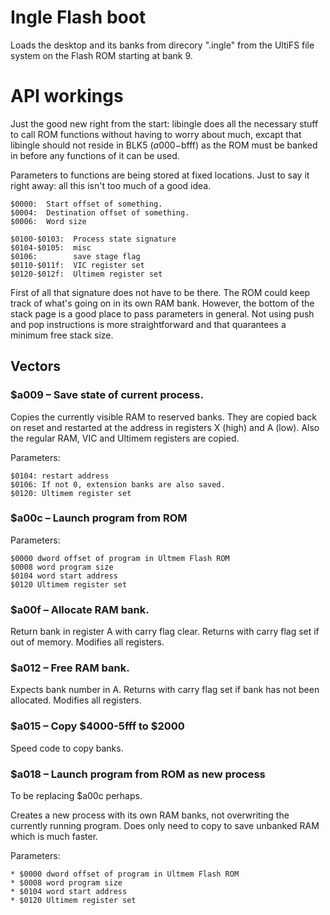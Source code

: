 # Ingle Flash boot

Loads the desktop and its banks from direcory ".ingle" from
the UltiFS file system on the Flash ROM starting at bank 9.

# API workings

Just the good new right from the start: libingle does all
the necessary stuff to call ROM functions without having to
worry about much, excapt that libingle should not reside
in BLK5 ($a000-$bfff) as the ROM must be banked in before
any functions of it can be used.

Parameters to functions are being stored at fixed locations.
Just to say it right away: all this isn't too much of a
good idea.

```
$0000:  Start offset of something.
$0004:  Destination offset of something.
$0006:  Word size

$0100-$0103:  Process state signature
$0104-$0105:  misc
$0106:        save stage flag
$0110-$011f:  VIC register set
$0120-$012f:  Ultimem register set
```

First of all that signature does not have to be there.
The ROM could keep track of what's going on in its own
RAM bank.  However, the bottom of the stack page is a
good place to pass parameters in general.  Not using
push and pop instructions is more straightforward and that
quarantees a minimum free stack size.

## Vectors

### $a009 – Save state of current process.

Copies the currently visible RAM to reserved banks.  They are
copied back on reset and restarted at the address in
registers X (high) and A (low).  Also the regular RAM, VIC
and Ultimem registers are copied.

Parameters:
```
$0104: restart address
$0106: If not 0, extension banks are also saved.
$0120: Ultimem register set
```

### $a00c – Launch program from ROM

Parameters:
```
$0000 dword offset of program in Ultmem Flash ROM
$0008 word program size
$0104 word start address
$0120 Ultimem register set
```

### $a00f – Allocate RAM bank.

Return bank in register A with carry flag clear.
Returns with carry flag set if out of memory.
Modifies all registers.

### $a012 – Free RAM bank.

Expects bank number in A.  Returns with carry flag set
if bank has not been allocated.  Modifies all registers.

### $a015 – Copy $4000-5fff to $2000

Speed code to copy banks.

### $a018 – Launch program from ROM as new process

To be replacing $a00c perhaps.

Creates a new process with its own RAM banks, not overwriting
the currently running program.  Does only need to copy to save
unbanked RAM which is much faster.

Parameters:
```
* $0000 dword offset of program in Ultmem Flash ROM
* $0008 word program size
* $0104 word start address
* $0120 Ultimem register set
```
